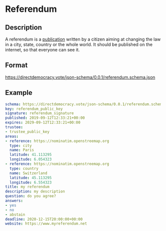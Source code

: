 # Referendum

## Description

A referendum is a [publication](publication.md) written by a citizen aiming at changing the law in a city, state, country or the whole world.
It should be published on the internet, so that everyone can see it.

## Format

https://directdemocracy.vote/json-schema/0.0.1/referendum.schema.json

## Example

```yaml
schema: https://directdemocracy.vote/json-schema/0.0.1/referendum.schema.json
key: referendum_public_key
signature: referendum_signature
published: 2019-09-12T12:33:21+00:00
expires: 2029-09-12T12:33:21+00:00
trustee:
- trustee_public_key
areas:
- reference: https://nominatim.openstreemap.org
  type: city
  name: Paris
  latitude: 41.113295
  longitude: 6.054323 
- reference: https://nominatim.openstreemap.org
  type: country
  name: Switzerland
  latitude: 45.113295
  longitude: 6.554323 
title: my referendum
description: my description
question: do you agree?
answers:
- yes
- no
- abstain
deadline: 2020-12-15T20:00:00+00:00
website: https://www.myreferendum.net
```
